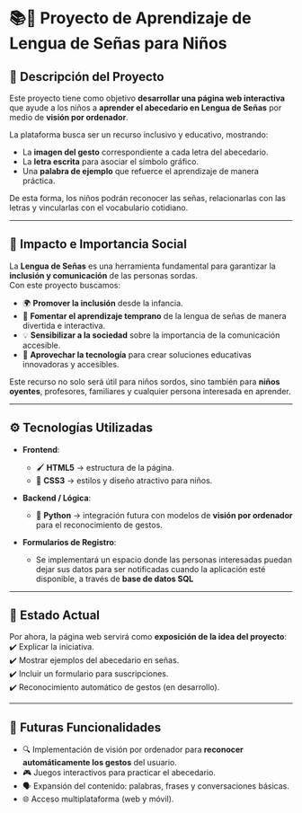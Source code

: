 # 📚🤟 Proyecto de Aprendizaje de Lengua de Señas para Niños

## 🌟 Descripción del Proyecto
Este proyecto tiene como objetivo **desarrollar una página web interactiva** que ayude a los niños a **aprender el abecedario en Lengua de Señas** por medio de **visión por ordenador**.  

La plataforma busca ser un recurso inclusivo y educativo, mostrando:
- La **imagen del gesto** correspondiente a cada letra del abecedario.  
- La **letra escrita** para asociar el símbolo gráfico.  
- Una **palabra de ejemplo** que refuerce el aprendizaje de manera práctica.  

De esta forma, los niños podrán reconocer las señas, relacionarlas con las letras y vincularlas con el vocabulario cotidiano.  

---

## 🏫 Impacto e Importancia Social
La **Lengua de Señas** es una herramienta fundamental para garantizar la **inclusión y comunicación** de las personas sordas.  
Con este proyecto buscamos:
- 🌍 **Promover la inclusión** desde la infancia.  
- 🧒 **Fomentar el aprendizaje temprano** de la lengua de señas de manera divertida e interactiva.  
- 💡 **Sensibilizar a la sociedad** sobre la importancia de la comunicación accesible.  
- 📲 **Aprovechar la tecnología** para crear soluciones educativas innovadoras y accesibles.  

Este recurso no solo será útil para niños sordos, sino también para **niños oyentes**, profesores, familiares y cualquier persona interesada en aprender.

---

## ⚙️ Tecnologías Utilizadas
- **Frontend**:  
  - 🖌️ **HTML5** → estructura de la página.  
  - 🎨 **CSS3** → estilos y diseño atractivo para niños.  

- **Backend / Lógica**:  
  - 🐍 **Python** → integración futura con modelos de **visión por ordenador** para el reconocimiento de gestos.  

- **Formularios de Registro**:  
  - Se implementará un espacio donde las personas interesadas puedan dejar sus datos para ser notificadas cuando la aplicación esté disponible, a través de **base de datos SQL**

---

## 📑 Estado Actual
Por ahora, la página web servirá como **exposición de la idea del proyecto**:  
✔️ Explicar la iniciativa.  
✔️ Mostrar ejemplos del abecedario en señas.  
✔️ Incluir un formulario para suscripciones.  
✔️ Reconocimiento automático de gestos (en desarrollo).  

---

## 🚀 Futuras Funcionalidades
- 🔍 Implementación de visión por ordenador para **reconocer automáticamente los gestos** del usuario.  
- 🎮 Juegos interactivos para practicar el abecedario.  
- 🗣️ Expansión del contenido: palabras, frases y conversaciones básicas.  
- 🌐 Acceso multiplataforma (web y móvil).  

